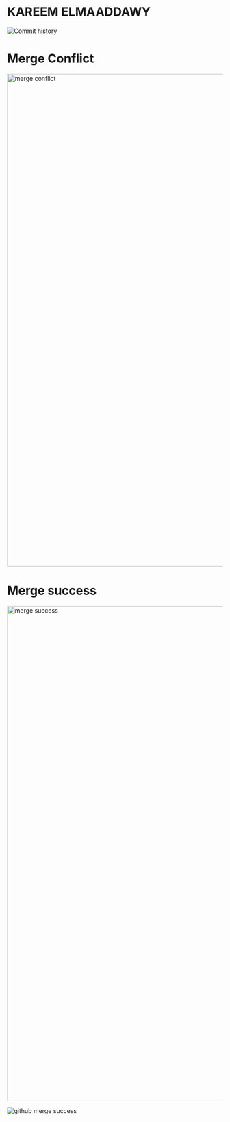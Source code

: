 # KAREEM ELMAADDAWY
![Commit history](https://github.com/KareemElMaaddawy/ECE444-F2023-Assignment1/assets/83250816/e2ea7e4f-84e8-4c61-8cbd-318b6dffd9ee)
# Merge Conflict
<img width="1150" alt="merge conflict" src="https://github.com/KareemElMaaddawy/ECE444-F2023-Assignment1/assets/83250816/b5c2b823-674e-4bce-b85d-8537e2ccce53">

# Merge success
<img width="1156" alt="merge success" src="https://github.com/KareemElMaaddawy/ECE444-F2023-Assignment1/assets/83250816/8f8fdcc7-10cd-43a9-8d24-1cdfbd846ac8">

![github merge success](https://github.com/KareemElMaaddawy/ECE444-F2023-Assignment1/assets/83250816/13341ca4-80a0-4ed2-af84-b2a53aa0773e)

